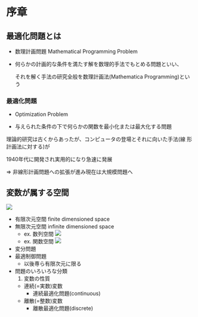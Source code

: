 # 序章

## 最適化問題とは

- 数理計画問題 Mathematical Programming Problem

- 何らかの計画的な条件を満たす解を数理的手法でもとめる問題といい、

  それを解く手法の研究全般を数理計画法(Mathematica Programming)という


### 最適化問題

- Optimization Problem

- 与えられた条件の下で何らかの関数を最小化または最大化する問題

理論的研究は古くからあったが、コンピュータの登場とそれに向いた手法(線
形計画法に対する)が

1940年代に開発され実用的になり急速に発展

=> 非線形計画問題への拡張が進み現在は大規模問題へ

## 変数が属する空間

<img src="https://latex.codecogs.com/gif.latex?%5Cdpi%7B120%7D%20%5Cboldsymbol%7Bx%7D%20%3D%20%28x_1%2C%20x_2%2C%20...%2C%20x_n%29">

- 有限次元空間 finite dimensioned space
- 無限次元空間 infinite dimensioned space
  - ex. 数列空間 <img src="https://latex.codecogs.com/gif.latex?%5Cdpi%7B120%7D%20%5Cboldsymbol%7Bx%7D%20%3D%20%28x_1%2C%20x_2%2C%20...%2C%20%20%20x_n%2C%20...%29%20%3D%20%28x_n%29_%7Bn%5Cin%7B%5Cboldsymbol%7BN%7D%7D%7D">
  - ex. 関数空間 <img src="https://latex.codecogs.com/gif.latex?%5Cdpi%7B120%7D%20%20%5Cboldsymbol%7Bx%7D%20%3D%20f%2C%20g%2C%20h%2C%20...%20%20">
- 変分問題
- 最適制御問題
  - 以後専ら有限次元に限る
- 問題のいろいろな分類
  1. 変数の性質
    - 連続(=実数)変数
      - 連続最適化問題(continuous)
    - 離散(=整数)変数
      - 離散最適化問題(discrete)
